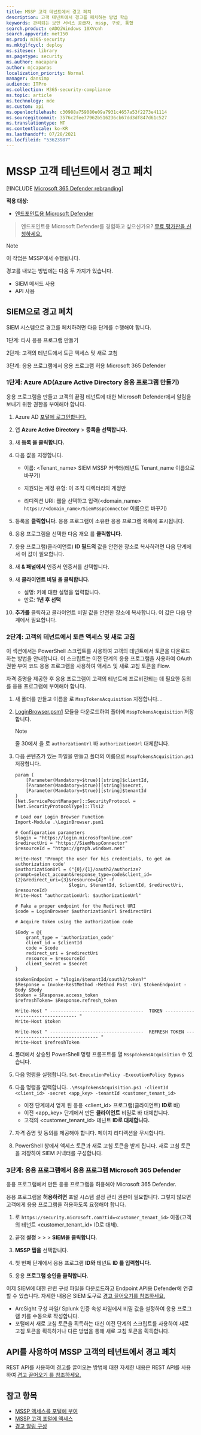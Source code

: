 ```yaml
---
title: MSSP 고객 테넌트에서 경고 페치
description: 고객 테넌트에서 경고를 페치하는 방법 학습
keywords: 관리되는 보안 서비스 공급자, mssp, 구성, 통합
search.product: eADQiWindows 10XVcnh
search.appverid: met150
ms.prod: m365-security
ms.mktglfcycl: deploy
ms.sitesec: library
ms.pagetype: security
ms.author: macapara
author: mjcaparas
localization_priority: Normal
manager: dansimp
audience: ITPro
ms.collection: M365-security-compliance
ms.topic: article
ms.technology: mde
ms.custom: api
ms.openlocfilehash: c30988a759080e09a7931c4657a53f2273e41114
ms.sourcegitcommit: 3576c2fee77962b516236cb67dd3df847d61c527
ms.translationtype: MT
ms.contentlocale: ko-KR
ms.lasthandoff: 07/28/2021
ms.locfileid: "53623987"
---
```

# <a name="fetch-alerts-from-mssp-customer-tenant"></a>MSSP 고객 테넌트에서 경고 페치

[!INCLUDE [Microsoft 365 Defender rebranding](../../includes/microsoft-defender.md)]

**적용 대상:**
- [엔드포인트용 Microsoft Defender](https://go.microsoft.com/fwlink/?linkid=2154037)

> 엔드포인트용 Microsoft Defender를 경험하고 싶으신가요? [무료 평가판을 신청하세요.](https://www.microsoft.com/microsoft-365/windows/microsoft-defender-atp?ocid=docs-mssp-support-abovefoldlink)

>[!NOTE]
>이 작업은 MSSP에서 수행됩니다.


경고를 내보는 방법에는 다음 두 가지가 있습니다.
- SIEM 메서드 사용
- API 사용

## <a name="fetch-alerts-into-your-siem"></a>SIEM으로 경고 페치

SIEM 시스템으로 경고를 페치하려면 다음 단계를 수행해야 합니다.

1단계: 타사 응용 프로그램 만들기

2단계: 고객의 테넌트에서 토큰 액세스 및 새로 고침
 
3단계: 응용 프로그램에서 응용 프로그램 허용 Microsoft 365 Defender

### <a name="step-1-create-an-application-in-azure-active-directory-azure-ad"></a>1단계: Azure AD(Azure Active Directory 응용 프로그램 만들기)
 
응용 프로그램을 만들고 고객의 끝점 테넌트에 대한 Microsoft Defender에서 알림을 보내기 위한 권한을 부여해야 합니다.

1. Azure AD [포털에 로그인합니다.](https://aad.portal.azure.com/)

2. 앱 **Azure Active Directory**  >  **등록을 선택합니다.**
 
3. 새 **등록 을 클릭합니다.**

4. 다음 값을 지정합니다.

    - 이름: \<Tenant_name\> SIEM MSSP 커넥터(테넌트 Tenant_name 이름으로 바꾸기)
 
    - 지원되는 계정 유형: 이 조직 디렉터리의 계정만 
    - 리디렉션 URI: 웹을 선택하고 입력(<domain_name> `https://<domain_name>/SiemMsspConnector` 이름으로 바꾸기)

5. 등록을 **클릭합니다.** 응용 프로그램이 소유한 응용 프로그램 목록에 표시됩니다.

6. 응용 프로그램을 선택한 다음 개요 를 **클릭합니다.**

7. 응용 프로그램(클라이언트) **ID 필드의** 값을 안전한 장소로 복사하려면 다음 단계에서 이 값이 필요합니다.

8. 새 **& 패널에서** 인증서 인증서를 선택합니다.

9. 새 **클라이언트 비밀 을 클릭합니다.**

    - 설명: 키에 대한 설명을 입력합니다.
    - 만료: **1년 후 선택**

 
10. **추가를** 클릭하고 클라이언트 비밀 값을 안전한 장소에 복사합니다. 이 값은 다음 단계에서 필요합니다.
 

### <a name="step-2-get-access-and-refresh-tokens-from-your-customers-tenant"></a>2단계: 고객의 테넌트에서 토큰 액세스 및 새로 고침
이 섹션에서는 PowerShell 스크립트를 사용하여 고객의 테넌트에서 토큰을 다운로드하는 방법을 안내합니다. 이 스크립트는 이전 단계의 응용 프로그램을 사용하여 OAuth 권한 부여 코드 응용 프로그램을 사용하여 액세스 및 새로 고침 토큰을 Flow.

자격 증명을 제공한 후 응용 프로그램이 고객의 테넌트에 프로비전되는 데 필요한 동의를 응용 프로그램에 부여해야 합니다.


1. 새 폴더를 만들고 이름을 로 `MsspTokensAcquisition` 지정합니다. .

2. [LoginBrowser.psm1](https://github.com/shawntabrizi/Microsoft-Authentication-with-PowerShell-and-MSAL/blob/master/Authorization%20Code%20Grant%20Flow/LoginBrowser.psm1) 모듈을 다운로드하여 폴더에 `MsspTokensAcquisition` 저장합니다.

    >[!NOTE]
    >줄 30에서 을 로 `authorzationUrl` 바 `authorizationUrl` 대체합니다.

3. 다음 콘텐츠가 있는 파일을 만들고 폴더의 이름으로 `MsspTokensAcquisition.ps1` 저장합니다.
    ```
    param (
        [Parameter(Mandatory=$true)][string]$clientId,
        [Parameter(Mandatory=$true)][string]$secret,
        [Parameter(Mandatory=$true)][string]$tenantId
    )
    [Net.ServicePointManager]::SecurityProtocol = [Net.SecurityProtocolType]::Tls12

    # Load our Login Browser Function
    Import-Module .\LoginBrowser.psm1

    # Configuration parameters
    $login = "https://login.microsoftonline.com"
    $redirectUri = "https://SiemMsspConnector"
    $resourceId = "https://graph.windows.net"

    Write-Host 'Prompt the user for his credentials, to get an authorization code'
    $authorizationUrl = ("{0}/{1}/oauth2/authorize?prompt=select_account&response_type=code&client_id={2}&redirect_uri={3}&resource={4}" -f
                        $login, $tenantId, $clientId, $redirectUri, $resourceId)
    Write-Host "authorzationUrl: $authorizationUrl"

    # Fake a proper endpoint for the Redirect URI
    $code = LoginBrowser $authorizationUrl $redirectUri

    # Acquire token using the authorization code

    $Body = @{
        grant_type = 'authorization_code'
        client_id = $clientId
        code = $code
        redirect_uri = $redirectUri
        resource = $resourceId
        client_secret = $secret
    }

    $tokenEndpoint = "$login/$tenantId/oauth2/token?"
    $Response = Invoke-RestMethod -Method Post -Uri $tokenEndpoint -Body $Body
    $token = $Response.access_token
    $refreshToken= $Response.refresh_token

    Write-Host " -----------------------------------  TOKEN ---------------------------------- "
    Write-Host $token

    Write-Host " -----------------------------------  REFRESH TOKEN ---------------------------------- "
    Write-Host $refreshToken 
    ```
4. 폴더에서 상승된 PowerShell 명령 프롬프트를 열 `MsspTokensAcquisition` 수 있습니다.

5. 다음 명령을 실행합니다. `Set-ExecutionPolicy -ExecutionPolicy Bypass`

6. 다음 명령을 입력합니다. `.\MsspTokensAcquisition.ps1 -clientId <client_id> -secret <app_key> -tenantId <customer_tenant_id>`
 
    - 이전 단계에서 얻게 된 응용 \<client_id\> 프로그램(클라이언트) **ID로** 바)
    - 이전 \<app_key\> 단계에서 만든 **클라이언트** 비밀로 바 대체합니다.
    - 고객의 \<customer_tenant_id\> 테넌트 **ID로 대체합니다.** 
 

7. 자격 증명 및 동의를 제공해야 합니다. 페이지 리디렉션을 무시합니다.

8. PowerShell 창에서 액세스 토큰과 새로 고침 토큰을 받게 됩니다. 새로 고침 토큰을 저장하여 SIEM 커넥터를 구성합니다. 
 
### <a name="step-3-allow-your-application-on-microsoft-365-defender"></a>3단계: 응용 프로그램에서 응용 프로그램 Microsoft 365 Defender
응용 프로그램에서 만든 응용 프로그램을 허용해야 Microsoft 365 Defender.
 
응용 프로그램을 **허용하려면** 포털 시스템 설정 관리 권한이 필요합니다. 그렇지 않으면 고객에게 응용 프로그램을 허용하도록 요청해야 합니다.

1. 로 `https://security.microsoft.com?tid=<customer_tenant_id>` 이동(고객의 테넌트 \<customer_tenant_id\> ID로 대체).

2. 끝점 **설정**  >    >    >  **SIEM을 클릭합니다.** 

3. **MSSP 탭을** 선택합니다.

4. 첫 번째 단계에서 응용 프로그램 **ID와** 테넌트 **ID 를 입력합니다.**

5. 응용 **프로그램 승인을 클릭합니다.** 

 
이제 SIEM에 대한 관련 구성 파일을 다운로드하고 Endpoint API용 Defender에 연결할 수 있습니다. 자세한 내용은 SIEM 도구로 [경고 끌어오기를 참조하세요.](configure-siem.md)
 

- ArcSight 구성 파일/ Splunk 인증 속성 파일에서 비밀 값을 설정하여 응용 프로그램 키를 수동으로 작성합니다.
- 포털에서 새로 고침 토큰을 획득하는 대신 이전 단계의 스크립트를 사용하여 새로 고침 토큰을 획득하거나 다른 방법을 통해 새로 고침 토큰을 획득합니다.

## <a name="fetch-alerts-from-mssp-customers-tenant-using-apis"></a>API를 사용하여 MSSP 고객의 테넌트에서 경고 페치
 
REST API를 사용하여 경고를 끌어오는 방법에 대한 자세한 내용은 REST API를 사용하여 [경고 끌어오기 를 참조하세요.](pull-alerts-using-rest-api.md)


## <a name="see-also"></a>참고 항목
- [MSSP 액세스를 포털에 부여](grant-mssp-access.md)
- [MSSP 고객 포털에 액세스](access-mssp-portal.md)
- [경고 알림 구성](configure-mssp-notifications.md)
